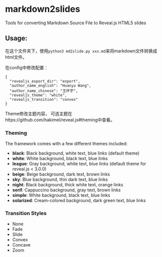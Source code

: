 # markdown2slides
Tools for converting Markdown Source File to Reveal.js HTML5 slides

## Usage:

在这个文件夹下，使用`python3 md2slide.py xxx.md`来将markdown文件转换成html文件。

在config中修改配置：

```
{
  "revealjs_export_dir": "export",
  "author_name_english": "Huanyu Wang",
  "author_name_chinese": "王环宇",
  "revealjs_theme": "white",
  "revealjs_transition": "convex"
}
```

Theme修改主题内容， 可选主题在https://github.com/hakimel/reveal.js#theming中查看。



### Theming

The framework comes with a few different themes included:

- **black**: Black background, white text, blue links (default theme)
- **white**: White background, black text, blue links
- **league**: Gray background, white text, blue links (default theme for reveal.js < 3.0.0)
- **beige**: Beige background, dark text, brown links
- **sky**: Blue background, thin dark text, blue links
- **night**: Black background, thick white text, orange links
- **serif**: Cappuccino background, gray text, brown links
- **simple**: White background, black text, blue links
- **solarized**: Cream-colored background, dark green text, blue links



### Transition Styles

+ None
+ Fade
+ Slide
+ Convex
+ Concave
+ Zoom